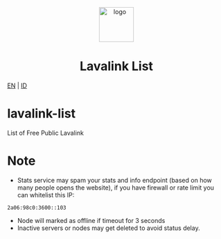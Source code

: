 <div align="center">
<a href="https://free.lavalink.rf.gd/list">
  <img src="https://ajieblogs.eu.org/dl/img/spring-logo.svg" alt="logo" width="80"/>
</a>
</div>
<h1 align="center">
Lavalink List</a>
</h1>

[EN](README.md) | [ID](docs/README_id-ID.md) 
# lavalink-list
List of Free Public Lavalink






# Note

- Stats service may spam your stats and info endpoint (based on how many people opens the website), if you have firewall or rate limit you can whitelist this IP:
```
2a06:98c0:3600::103
```
- Node will marked as offline if timeout for 3 seconds
- Inactive servers or nodes may get deleted to avoid status delay.